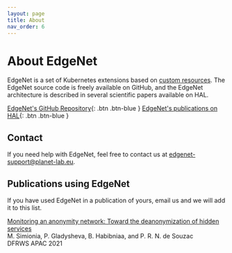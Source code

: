 ```yaml
---
layout: page
title: About
nav_order: 6
---
```


# About EdgeNet

EdgeNet is a set of Kubernetes extensions based on [custom resources](https://kubernetes.io/docs/concepts/extend-kubernetes/api-extension/custom-resources/).
The EdgeNet source code is freely available on GitHub, and the EdgeNet architecture is described in several scientific papers available on HAL.

[EdgeNet's GitHub Repository](https://github.com/EdgeNet-project/edgenet){: .btn .btn-blue }
[EdgeNet's publications on HAL](https://hal.archives-ouvertes.fr/search/index?q=EdgeNet){: .btn .btn-blue }

## Contact

If you need help with EdgeNet, feel free to contact us at <edgenet-support@planet-lab.eu>.

## Publications using EdgeNet

If you have used EdgeNet in a publication of yours, email us and we will add it to this list.

[Monitoring an anonymity network: Toward the deanonymization of hidden services](https://dfrws.org/wp-content/uploads/2021/01/2021_APAC_paper-monitoring_an_anonymity_network-toward_the_deanonymization_of_hidden_services.pdf)  
M. Simionia, P. Gladysheva, B. Habibniaa, and P. R. N. de Souzac  
DFRWS APAC 2021
